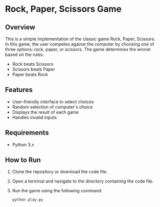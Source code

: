 # Rock, Paper, Scissors Game

## Overview

This is a simple implementation of the classic game Rock, Paper, Scissors. In this game, the user competes against the computer by choosing one of three options: rock, paper, or scissors. The game determines the winner based on the rules:

- Rock beats Scissors
- Scissors beats Paper
- Paper beats Rock

## Features

- User-friendly interface to select choices
- Random selection of computer's choice
- Displays the result of each game
- Handles invalid inputs

## Requirements

- Python 3.x

## How to Run

1. Clone the repository or download the code file.
2. Open a terminal and navigate to the directory containing the code file.
3. Run the game using the following command:

   ```bash
   python play.py

